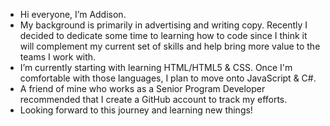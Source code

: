 - Hi everyone, I’m Addison.
- My background is primarily in advertising and writing copy. Recently I decided to dedicate some time to learning how to code since I think it will complement my current set of skills and help bring more value to the teams I work with.
- I’m currently starting with learning HTML/HTML5 & CSS. Once I'm comfortable with those languages, I plan to move onto JavaScript & C#. 
- A friend of mine who works as a Senior Program Developer recommended that I create a GitHub account to track my efforts. 
- Looking forward to this journey and learning new things! 
